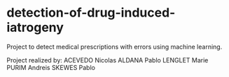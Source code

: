 # detection-of-drug-induced-iatrogeny
Project to detect medical prescriptions with errors using machine learning.

Project realized by:
ACEVEDO Nicolas
ALDANA Pablo
LENGLET Marie
PURIM Andreis
SKEWES Pablo
